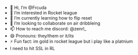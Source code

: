 - 👋 Hi, I’m @Frcuda
- 👀 I’m interested in Rocket league
- 🌱 I’m currently learning how to flip reset
- 💞️ I’m looking to collaborate on air dribbleing
- 📫 How to reach me discord: @zenrl_
- 😄 Pronouns: they/them or it/its
- ⚡ Fun fact: im gold in rocket league but i play like a platnium
- I need to hit SSL in RL
<!---
Frcuda/Frcuda is a ✨ special ✨ repository because its `README.md` (this file) appears on your GitHub profile.
You can click the Preview link to take a look at your changes.
--->
